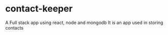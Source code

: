 # contact-keeper
A Full stack app using react, node and mongodb
It is an app used in storing contacts 
